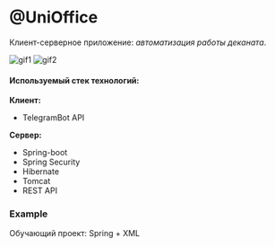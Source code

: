 # @UniOffice

Клиент-серверное приложение: *автоматизация работы деканата*. 

![gif1](https://user-images.githubusercontent.com/55200686/92299564-fdf55e80-ef5b-11ea-9ad7-0edbeb12dc92.gif)
![gif2](https://user-images.githubusercontent.com/55200686/92299567-077ec680-ef5c-11ea-9f90-7ab18decf25d.gif)


#### Используемый стек технологий:
**Клиент:** 
- TelegramBot API

**Сервер:** 
- Spring-boot
- Spring Security
- Hibernate
- Tomcat
- REST API

### Example
Обучающий проект: Spring + XML
